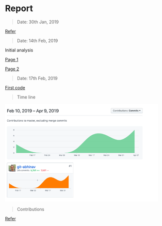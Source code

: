 # Report 

> Date: 30th Jan, 2019

[Refer](./30thJan.pdf)

> Date: 14th Feb, 2019

Initial analysis

[Page 1](./page1.jpg)

[Page 2](./page2.jpg)


> Date: 17th Feb, 2019

[First code](./tosaurav.cpp)

>Time line

![Time line](./ss.png)

> Contributions

[Refer](/Abhinav_Saurav-Bharti.pdf)